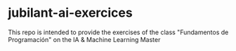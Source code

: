 # jubilant-ai-exercices

This repo is intended to provide the exercises of the class "Fundamentos de Programación" on the IA & Machine Learning Master

